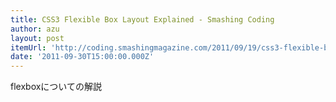 ```yaml
---
title: CSS3 Flexible Box Layout Explained - Smashing Coding
author: azu
layout: post
itemUrl: 'http://coding.smashingmagazine.com/2011/09/19/css3-flexible-box-layout-explained/'
date: '2011-09-30T15:00:00.000Z'
---
```

flexboxについての解説
